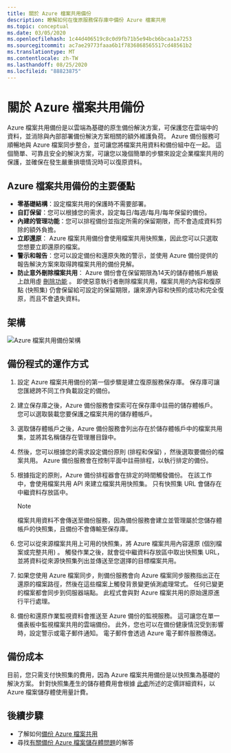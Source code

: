 ```yaml
---
title: 關於 Azure 檔案共用備份
description: 瞭解如何在復原服務保存庫中備份 Azure 檔案共用
ms.topic: conceptual
ms.date: 03/05/2020
ms.openlocfilehash: 1c44d406519c8c0d9fb71b5e94bcb6bcaa1a7253
ms.sourcegitcommit: ac7ae29773faaa6b1f7836868565517cd48561b2
ms.translationtype: MT
ms.contentlocale: zh-TW
ms.lasthandoff: 08/25/2020
ms.locfileid: "88823875"
---
```

# <a name="about-azure-file-share-backup"></a>關於 Azure 檔案共用備份

Azure 檔案共用備份是以雲端為基礎的原生備份解決方案，可保護您在雲端中的資料，並消除與內部部署備份解決方案相關的額外維護負荷。 Azure 備份服務可順暢地與 Azure 檔案同步整合，並可讓您將檔案共用資料和備份組中在一起。 這個簡單、可靠且安全的解決方案，可讓您以幾個簡單的步驟來設定企業檔案共用的保護，並確保在發生嚴重損壞情況時可以復原資料。

## <a name="key-benefits-of-azure-file-share-backup"></a>Azure 檔案共用備份的主要優點

* **零基礎結構**：設定檔案共用的保護時不需要部署。
* **自訂保留**：您可以根據您的需求，設定每日/每週/每月/每年保留的備份。
* **內建的管理功能**：您可以排程備份並指定所需的保留期限，而不會造成資料剪除的額外負擔。
* **立即還原**： Azure 檔案共用備份會使用檔案共用快照集，因此您可以只選取您想要立即還原的檔案。
* **警示和報告**：您可以設定備份和還原失敗的警示，並使用 Azure 備份提供的報告解決方案來取得跨檔案共用的備份見解。
* **防止意外刪除檔案共用**： Azure 備份會在保留期限為14天的儲存體帳戶層級上啟用虛 [刪除功能](../storage/files/storage-files-prevent-file-share-deletion.md) 。 即使惡意執行者刪除檔案共用，檔案共用的內容和復原點 (快照集) 仍會保留給可設定的保留期限，讓來源內容和快照的成功和完全復原，而且不會遺失資料。

## <a name="architecture"></a>架構

![Azure 檔案共用備份架構](./media/azure-file-share-backup-overview/azure-file-shares-backup-architecture.png)

## <a name="how-the-backup-process-works"></a>備份程式的運作方式

1. 設定 Azure 檔案共用備份的第一個步驟是建立復原服務保存庫。 保存庫可讓您匯總跨不同工作負載設定的備份。

2. 建立保存庫之後，Azure 備份服務會探索可在保存庫中註冊的儲存體帳戶。 您可以選取裝載您要保護之檔案共用的儲存體帳戶。

3. 選取儲存體帳戶之後，Azure 備份服務會列出存在於儲存體帳戶中的檔案共用集，並將其名稱儲存在管理層目錄中。

4. 然後，您可以根據您的需求設定備份原則 (排程和保留) ，然後選取要備份的檔案共用。 Azure 備份服務會在控制平面中註冊排程，以執行排定的備份。

5. 根據指定的原則，Azure 備份排程器會在排定的時間觸發備份。 在該工作中，會使用檔案共用 API 來建立檔案共用快照集。 只有快照集 URL 會儲存在中繼資料存放區中。

    >[!NOTE]
    >檔案共用資料不會傳送至備份服務，因為備份服務會建立並管理屬於您儲存體帳戶的快照集，且備份不會傳輸至保存庫。

6. 您可以從來源檔案共用上可用的快照集，將 Azure 檔案共用內容還原 (個別檔案或完整共用) 。 觸發作業之後，就會從中繼資料存放區中取出快照集 URL，並將資料從來源快照集列出並傳送至您選擇的目標檔案共用。

7. 如果您使用 Azure 檔案同步，則備份服務會向 Azure 檔案同步服務指出正在還原的檔案路徑，然後在這些檔案上觸發背景變更偵測處理常式。 任何已變更的檔案都會同步到伺服器端點。 此程式會與對 Azure 檔案共用的原始還原進行平行處理。

8. 備份和還原作業監視資料會推送至 Azure 備份的監視服務。 這可讓您在單一儀表板中監視檔案共用的雲端備份。 此外，您也可以在備份健康情況受到影響時，設定警示或電子郵件通知。 電子郵件會透過 Azure 電子郵件服務傳送。

## <a name="backup-costs"></a>備份成本

目前，您只需支付快照集的費用，因為 Azure 檔案共用備份是以快照集為基礎的解決方案。 針對快照集產生的儲存體費用會根據 [此處](https://azure.microsoft.com/pricing/details/storage/files/)所述的定價詳細資料，以 Azure 檔案儲存體使用量計費。

## <a name="next-steps"></a>後續步驟

* 了解如何[備份 Azure 檔案共用](backup-afs.md)
* 尋找[有關備份 Azure 檔案儲存體問題](backup-azure-files-faq.md)的解答

